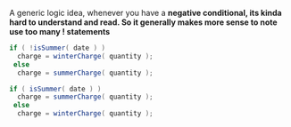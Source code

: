 
A generic logic idea, whenever you have a **negative conditional, its kinda hard to understand and read. So it generally makes more sense to note use too many ! statements**

```java
if ( !isSummer( date ) )
  charge = winterCharge( quantity );
 else
  charge = summerCharge( quantity );
```

```java
if ( isSummer( date ) )
  charge = summerCharge( quantity );
 else
  charge = winterCharge( quantity );
```